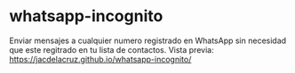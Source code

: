 # whatsapp-incognito
Enviar mensajes a cualquier numero registrado en WhatsApp sin necesidad que este regitrado en tu lista de contactos.
Vista previa:
https://jacdelacruz.github.io/whatsapp-incognito/
